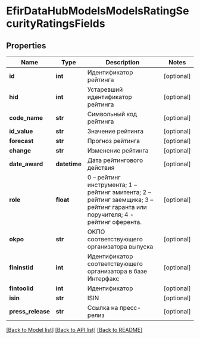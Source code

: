 # EfirDataHubModelsModelsRatingSecurityRatingsFields

## Properties
Name | Type | Description | Notes
------------ | ------------- | ------------- | -------------
**id** | **int** | Идентификатор рейтинга | [optional] 
**hid** | **int** | Устаревший идентификатор рейтинга | [optional] 
**code_name** | **str** | Символьный код рейтинга | [optional] 
**id_value** | **str** | Значение рейтинга | [optional] 
**forecast** | **str** | Прогноз рейтинга | [optional] 
**change** | **str** | Изменение рейтинга | [optional] 
**date_award** | **datetime** | Дата рейтингового действия | [optional] 
**role** | **float** | 0 – рейтинг инструмента;  1 – рейтинг эмитента;  2 – рейтинг заемщика;  3 – рейтинг гаранта или поручителя;  4 - рейтинг оферента. | [optional] 
**okpo** | **str** | ОКПО соответствующего организатора выпуска | [optional] 
**fininstid** | **int** | Идентификатор соответствующего организатора в базе Интерфакс | [optional] 
**fintoolid** | **int** | Идентификатор | [optional] 
**isin** | **str** | ISIN | [optional] 
**press_release** | **str** | Ссылка на пресс-релиз | [optional] 

[[Back to Model list]](../README.md#documentation-for-models) [[Back to API list]](../README.md#documentation-for-api-endpoints) [[Back to README]](../README.md)

